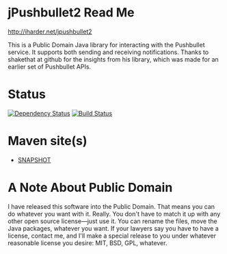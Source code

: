 jPushbullet2 Read Me
====================

http://iharder.net/jpushbullet2

This is a Public Domain Java library for interacting with the Pushbullet service. It supports both sending and receiving notifications. Thanks to shakethat at github for the insights from his library, which was made for an earlier set of Pushbullet APIs.

Status
======
[![Dependency Status](https://www.versioneye.com/user/projects/5422649677825ce6db0001c8/badge.png)](https://www.versioneye.com/user/projects/5422649677825ce6db0001c8)
[![Build Status](https://jenkins.ci.cloudbees.com/buildStatus/icon?job=plugins/pushbullet-plugin)](https://tandogan.ci.cloudbees.com/job/plugins/job/jpushbullet2/)

Maven site(s)
=============
* [SNAPSHOT](http://rharder.github.io/jpushbullet2/site/0.3.0-SNAPSHOT/)

A Note About Public Domain
==========================

I have released this software into the Public Domain. That means you can do whatever you want with it. Really. You don't have to match it up with any other open source license&mdash;just use it. You can rename the files, move the Java packages, whatever you want. If your lawyers say you have to have a license, contact me, and I'll make a special release to you under whatever reasonable license you desire: MIT, BSD, GPL, whatever.
